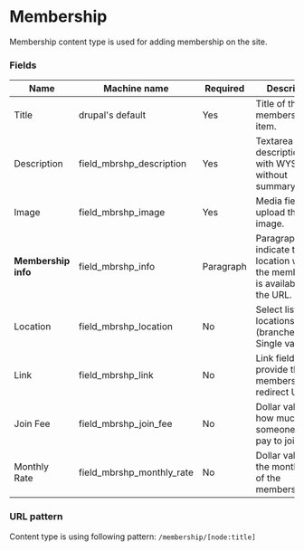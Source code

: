 # Membership
Membership content type is used for adding membership on the site.

### Fields
| Name  | Machine name | Required | Description |
| ------------- | ------------- | ------------- | ------------- |
| Title  | drupal's default  | Yes | Title of the membership item. |
| Description | field\_mbrshp_description | Yes | Textarea for the description/body with WYSIWYG, without summary. |
| Image | field\_mbrshp_image | Yes | Media field to upload the image. |
| **Membership info**  | field\_mbrshp_info | Paragraph | Paragraph to indicate the location where the membership is available and the URL.|
| Location | field\_mbrshp_location | No | Select list with locations (branches). Single value. |
| Link | field\_mbrshp_link | No | Link field to provide the membership redirect URL. |
| Join Fee | field\_mbrshp\_join_fee | No | Dollar value for how much someone has to pay to join. |
| Monthly Rate | field\_mbrshp\_monthly_rate | No | Dollar value for the monthly fee of the membership. |

### URL pattern

Content type is using following pattern:
`/membership/[node:title]`
